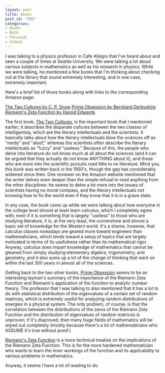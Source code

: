 ```yaml
--- 
layout: post
title: Books
post_id: "293"
categories:
- Books
- Math
- Personal
- School
---
```

I was talking to a physics professor in Cafe Allegro that I've heard about and seen a couple of times at Seattle University.  We were talking a lot about various subjects in mathematics as well as his research in physics.  While we were talking, he mentioned a few books that I'm thinking about checking out at the library that sound extremely interesting, and in one case, extremely important.

Here's a brief list of those books along with links to the corresponding Amazon page:

<a href="http://www.amazon.com/Two-Cultures-Canto-C-Snow/dp/0521457300/ref=pd_bbs_sr_1/002-2734143-8902449?ie=UTF8&s=books&qid=1186609971&sr=8-1">The Two Cultures by C. P. Snow</a>
<a href="http://www.amazon.com/Prime-Obsession-Bernhard-Greatest-Mathematics/dp/0452285259/ref=pd_bbs_sr_1/002-2734143-8902449?ie=UTF8&s=books&qid=1186609983&sr=8-1">Prime Obsession by Bernhard Derbyshire</a>
<a href="http://www.amazon.com/Riemanns-Zeta-Function-Harold-Edwards/dp/0486417409/ref=sr_1_1/002-2734143-8902449?ie=UTF8&s=books&qid=1186610001&sr=8-1">Riemann's Zeta Function by Harold Edwards</a>

The first book, <u>The Two Cultures</u>, is the important book that I mentioned earlier; it describes the disparate cultures between the two classes of intelligentsia, which are the literary intellectuals and the scientists.  It basically talks about how the literary intellectuals blow the sciences off as "nerdy" and "aloof," whereas the scientists often describe the literary intellectuals as "fuzzy" and "useless."  Because of this, the people who delve into literature do not know much at all about the sciences (and it can be argued that they actually do not know ANYTHING about it), and those who are more into the scientific pursuits read little to no literature.  Mind you, this book was written back in the 1950's, though the gap has considerably widened since then.  One reviewer on the Amazon website mentioned that the writer delves even deeper than the simple refusal to read anything from the other disciplines: he seems to delve a lot more into the issues of scientists having no moral compass, and the literary intellectuals not knowing how to fix the world even if they know that it is in a grave state.

In any case, the book came up while we were talking about how everyone in the college level should at least learn calculus, which I completely agree with; even if it is something that is largely "useless" to those who are studying literature, it is, at the very least, the cornerstone and almost a basic set of knowledge for the Western world.  It's a shame, however, that calculus classes nowadays are geared more toward engineers than mathematicians, which tends toward a setup of topics that are largely motivated in terms of its usefulness rather than its mathematical rigor.  Anyway, calculus does impart knowledge of mathematics that cannot be gleaned from simply studying elementary algebra, trigonometry, and geometry, and it also sums up a lot of the change of thinking that went on within the last 300 years in almost all of the sciences.

Getting back to the two other books, <u>Prime Obsession</u> seems to be an interesting layman's summary of the importance of the Riemann Zeta Function and Riemann's application of the function to analytic number theory.  The professor that I was talking to also mentioned that it has a lot to do with statistical distribution of the eigenvalues of a certain set of random matrices, which is extremely useful for analyzing random distributions of energies in a physical system.  The only problem, of course, is that the correlation between the distributions of the zeros of the Riemann Zeta Function and the distribution of eigenvalues of random matrices is unproven; if it's disproved, then many huge fields of mathematics will be wiped out completely (mostly because there's a lot of mathematicians who ASSUME it's true without proof.)

<u>Riemann's Zeta Function</u> is a more technical treatise on the implications of the Riemann Zeta Function.  This is for the more hardened mathematician who wants to learn the inner workings of the function and its applicability to various problems in mathematics.

Anyway, it seems I have a lot of reading to do.
